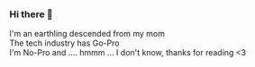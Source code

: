 ### Hi there 👋

I'm an earthling descended from my mom <br>
The tech industry has Go-Pro <br>
I'm No-Pro and .... hmmm ... I don't know, thanks for reading <3
<!--
**DokuSan00/DokuSan00** is a ✨ _special_ ✨ repository because its `README.md` (this file) appears on your GitHub profile.

Here are some ideas to get you started:

- 🔭 I’m currently working on ...
- 🌱 I’m currently learning ...
- 👯 I’m looking to collaborate on ...
- 🤔 I’m looking for help with ...
- 💬 Ask me about ...
- 📫 How to reach me: ...
- 😄 Pronouns: ...
- ⚡ Fun fact: ...
-->
